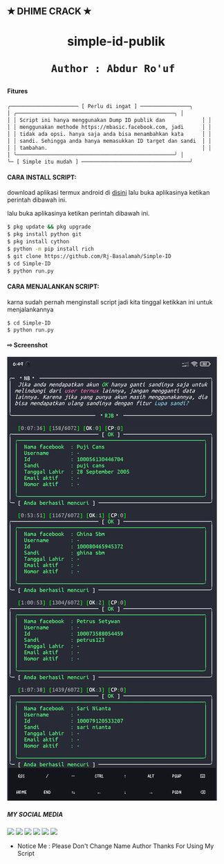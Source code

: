 ## ✭ DHIME CRACK ✭


<h1 align="center">
    simple-id-publik




```
Author : Abdur Ro'uf 
```
#### Fitures
```
╭────────────────────── [ Perlu di ingat ] ────────────────╮
│ ╭───────────────────────────────────────────────────╮ │
│ │ Script ini hanya menggunakan Dump ID publik dan            │ │
│ │ menggunakan methode https://mbasic.facebook.com, jadi      │ │
│ │ tidak ada opsi. hanya saja anda bisa menambahkan kata      │ │
│ │ sandi. Sehingga anda hanya memasukkan ID target dan sandi  │ │
│ │ tambahan.                                                  │ │
│ ╰───────────────────────────────────────────────────╯ │
╰─ [ Simple itu mudah ] ───────────────────────────────────╯
```
#### CARA INSTALL SCRIPT:
 download aplikasi termux android di [disini](https://f-droid.org/repo/com.termux_118.apk)
 lalu buka aplikasinya ketikan perintah dibawah ini.

lalu buka aplikasinya ketikan perintah dibawah ini.
 ```bash
 $ pkg update && pkg upgrade
 $ pkg install python git
$ pkg install cython 
 $ python -m pip install rich
 $ git clone https://github.com/Rj-Basalamah/Simple-ID
 $ cd Simple-ID
 $ python run.py
 ```
#### CARA MENJALANKAN SCRIPT:
 karna sudah pernah menginstall script jadi kita tinggal ketikkan ini untuk menjalankannya
 ```
$ cd Simple-ID
 $ python run.py
 ```
#### ⇨  Screenshot
![Premium Dapunta (1)](https://github.com/Rj-Basalamah/Rumus/blob/main/Screenshot_2022-04-27-06-49-57-724_com.termux.jpg)
##### MY SOCIAL MEDIA
[![](https://img.shields.io/badge/Github-black?logo=Github&logoColor=black&labelColor=white)](https://github.com/Rj-Basalamah) 
[![](https://img.shields.io/badge/Twitter-blue?logo=Twitter&logoColor=White&labelColor=white)](https://mobile.twitter.com/r_kecil)
[![](https://img.shields.io/badge/Facebook-blue?logo=Facebook&logoColor=blue&labelColor=white)](https://www.facebook.com/rj.basalamah)
[![](https://img.shields.io/badge/Instagram-red?logo=Instagram&logoColor=red&labelColor=white)](https://www.instagram.com/ing.rouf) 
[![](https://img.shields.io/badge/Whatsapp-CHAT-red?logo=Whatsapp&logoColor=Brightgreen&labelColor=white)](https://wa.me/6285755085745?text=Asalamualaikum+bang)
[![](https://img.shields.io/badge/Messenger-black?logo=Messenger&logoColor=blue&labelColor=white)](https://m.me/rj.basalamah)

* Notice Me : Please Don't Change Name Author
Thanks For Using My Script
